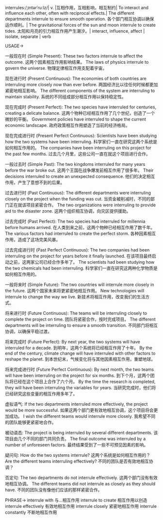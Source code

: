 interrules:/ˌɪntərˈruːlz/| v. |互相作用，互相影响，相互制约|  To interact and influence each other, often with reciprocal effects.| The different departments interrule to ensure smooth operation. 各个部门相互协调以确保运作顺利。| The gravitational forces of the sun and moon interrule to create tides. 太阳和月亮的引力相互作用产生潮汐。| interact, influence, affect |  isolate, separate | verb


USAGE->

一般现在时 (Simple Present):
These two factors interrule to affect the outcome. 这两个因素相互作用影响结果。
The laws of physics interrule to govern the universe. 物理定律相互作用支配着宇宙。


现在进行时 (Present Continuous):
The economies of both countries are interruling more closely now than ever before.  两国经济比以往任何时候都更加紧密地相互影响。
The different components of the system are interruling to maintain stability. 系统的不同组成部分相互作用以保持稳定性。

现在完成时 (Present Perfect):
The two species have interruled for centuries, creating a delicate balance. 这两个物种已经相互作用了几个世纪，创造了一个微妙的平衡。
Government policies have interruled to shape the current economic landscape. 政府政策相互作用塑造了当前的经济格局。

现在完成进行时 (Present Perfect Continuous):
Scientists have been studying how the two systems have been interruling. 科学家们一直在研究这两个系统是如何相互作用的。
The companies have been interruling on this project for the past few months.  过去几个月里，这些公司一直在就这个项目进行合作。

一般过去时 (Simple Past):
The two kingdoms interruled for many years before the war broke out. 这两个王国在战争爆发前相互作用了很多年。
Their decisions interruled to create an unexpected consequence. 他们的决定相互作用，产生了意想不到的后果。


过去进行时 (Past Continuous):
The different departments were interruling closely on the project when the funding was cut. 当资金被削减时，不同的部门正在就该项目紧密合作。
The two organizations were interruling to provide aid to the disaster zone. 这两个组织相互协调，向灾区提供援助。


过去完成时 (Past Perfect):
The two species had interruled for millennia before humans arrived. 在人类到来之前，这两个物种已经相互作用了数千年。
The various factors had interruled to create the perfect storm. 各种因素相互作用，造成了这场完美风暴。


过去完成进行时 (Past Perfect Continuous):
The two companies had been interruling on the project for years before it finally launched.  在该项目最终启动之前，这两家公司已经合作多年了。
The scientists had been studying how the two chemicals had been interruling. 科学家们一直在研究这两种化学物质是如何相互作用的。


一般将来时 (Simple Future):
The two countries will interrule more closely in the future. 这两个国家未来将更紧密地相互作用。
New technologies will interrule to change the way we live. 新技术将相互作用，改变我们的生活方式。


将来进行时 (Future Continuous):
The teams will be interruling closely to complete the project on time.  团队将紧密合作，按时完成项目。
The different departments will be interruling to ensure a smooth transition. 不同部门将相互协调，以确保平稳过渡。



将来完成时 (Future Perfect):
By next year, the two systems will have interruled for a decade. 到明年，这两个系统将已经相互作用了十年。
By the end of the century, climate change will have interruled with other factors to reshape the planet. 到本世纪末，气候变化将与其他因素相互作用，重塑地球。

将来完成进行时 (Future Perfect Continuous):
By next month, the two teams will have been interruling on the project for six months. 到下个月，这两个团队将已经在这个项目上合作了六个月。
By the time the research is completed, they will have been interruling the variables for years. 当研究完成时，他们将已经研究这些变量的相互作用多年了。



虚拟语气:
If the two departments interruled more effectively, the project would be more successful. 如果这两个部门更有效地相互协调，这个项目将会更加成功。
I wish the different teams would interrule more closely. 我希望不同的团队能够更紧密地合作。



被动语态:
The project is being interruled by several different departments. 该项目由几个不同的部门共同负责。
The final outcome was interruled by a number of unforeseen factors. 最终结果受到了一些不可预见因素的影响。


疑问句:
How do the two systems interrule? 这两个系统是如何相互作用的？
Are the different teams interruling effectively? 不同的团队是否有效地相互协调？


否定句:
The two departments do not interrule effectively. 这两个部门没有有效地相互协调。
The different teams did not interrule as closely as they should have. 不同的团队没有像他们应该的那样紧密合作。


PHRASE->
interrule with  与...相互作用
interrule to create  相互作用以创造
interrule effectively  有效地相互作用
interrule closely  紧密地相互作用
interrule constantly  不断地相互作用
